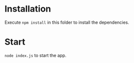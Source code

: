 # Installation

Execute `npm install` in this folder to install the dependencies.

# Start

`node index.js` to start the app.